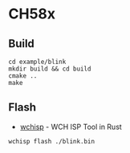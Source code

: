 # CH58x

## Build

```shell
cd example/blink
mkdir build && cd build
cmake ..
make
```

## Flash

- [wchisp](https://github.com/QinYUN575/ch58x_sdk) - WCH ISP Tool in Rust

```shell
wchisp flash ./blink.bin
```
